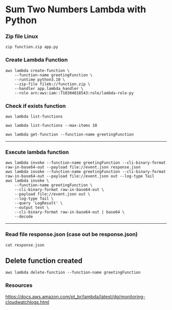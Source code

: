 # Sum Two Numbers Lambda with Python


### Zip file Linux

```
zip function.zip app.py

```

### Create Lambda Function 

```
aws lambda create-function \
    --function-name greetingFunction \
    --runtime python3.10 \
    --zip-file fileb://function.zip \
    --handler app.lambda_handler \
    --role arn:aws:iam::710304818543:role/lambda-role-py
```

### Check if exists function

```
aws lambda list-functions
```

```
aws lambda list-functions --max-items 10
```

```
aws lambda get-function --function-name greetingFunction
```

------------------------------------------------------------------------
### Execute lambda function 

```
aws lambda invoke --function-name greetingFunction --cli-binary-format raw-in-base64-out --payload file://event.json response.json
aws lambda invoke --function-name greetingFunction --cli-binary-format raw-in-base64-out --payload file://event.json out --log-type Tail
aws lambda invoke \
    --function-name greetingFunction \
    --cli-binary-format raw-in-base64-out \
    --payload file://event.json out \
    --log-type Tail \
    --query 'LogResult' \
    --output text \
    --cli-binary-format raw-in-base64-out | base64 \
    --decode
```

------------------------------------------------------------------------
### Read file response.json (case out be response.json)

 ```
 cat response.json
 ```



## Delete function created
```
aws lambda delete-function --function-name greetingFunction
```

### Resources

https://docs.aws.amazon.com/pt_br/lambda/latest/dg/monitoring-cloudwatchlogs.html